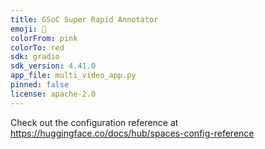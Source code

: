 ```yaml
---
title: GSoC Super Rapid Annotator
emoji: 👀
colorFrom: pink
colorTo: red
sdk: gradio
sdk_version: 4.41.0
app_file: multi_video_app.py
pinned: false
license: apache-2.0
---
```


Check out the configuration reference at https://huggingface.co/docs/hub/spaces-config-reference
